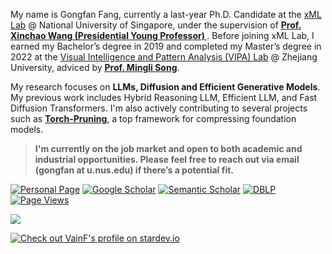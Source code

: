 My name is Gongfan Fang, currently a last-year Ph.D. Candidate at the <a href="https://sites.google.com/view/xml-nus">xML Lab</a> @ National University of Singapore, under the supervision of <a href="https://sites.google.com/site/sitexinchaowang/"> <b> Prof. Xinchao Wang (Presidential Young Professor) </b> </a>. Before joining xML Lab, I earned my Bachelor’s degree in 2019 and completed my Master’s degree in 2022 at the <a href="https://www.vipazoo.cn/">Visual Intelligence and Pattern Analysis (VIPA) Lab</a> @ Zhejiang University, adviced by <a href="https://person.zju.edu.cn/en/msong"> <b>Prof. Mingli Song</b></a>. </p>

My research focuses on <strong>LLMs, Diffusion and Efficient Generative Models</strong>. My previous work includes Hybrid Reasoning LLM, Efficient LLM, and Fast Diffusion Transformers. I'm also actively contributing to several projects such as <strong><a href="https://github.com/VainF/Torch-Pruning">Torch-Pruning</a></strong>, a top framework for compressing foundation models.

> **I'm currently on the job market and open to both academic and industrial opportunities. Please feel free to reach out via email (gongfan at u.nus.edu) if there’s a potential fit.**

[![Personal Page](https://img.shields.io/badge/Personal%20Page-Visit-blueviolet)](https://fangggf.github.io/)
[![Google Scholar](https://img.shields.io/badge/Google%20Scholar-Profile-blue)](https://scholar.google.com/citations?user=489YZ_kAAAAJ&hl=en)
[![Semantic Scholar](https://img.shields.io/badge/Semantic%20Scholar-Profile-9cf)](https://www.semanticscholar.org/author/Gongfan-Fang/150110431)
[![DBLP](https://img.shields.io/badge/DBLP-Profile-271)](https://dblp.org/pid/243/5768.html)
[![Page Views](https://komarev.com/ghpvc/?username=vainf&label=Page%20Views&color=ad2352)](https://github.com/VainF)

<picture>
<source 
  srcset="https://github-readme-stats.vercel.app/api?username=VainF&show_icons=true&theme=calm"
  media="(prefers-color-scheme: dark)"
/>
<source
  srcset="https://github-readme-stats.vercel.app/api?username=VainF&show_icons=true&theme=calm"
  media="(prefers-color-scheme: light), (prefers-color-scheme: no-preference)"
/>
<img src="https://github-readme-stats.vercel.app/api?username=VainF&show_icons=true&theme=calm" />
</picture>

<a href="https://stardev.io/developers/VainF"><img alt="Check out VainF's profile on stardev.io" src="https://stardev.io/developers/VainF/badge/languages/country.svg" /></a>
